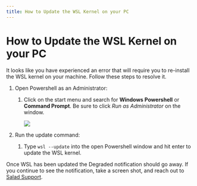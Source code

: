 ```yaml
---
title: How to Update the WSL Kernel on your PC
---
```


# How to Update the WSL Kernel on your PC

It looks like you have experienced an error that will require you to re-install the WSL kernel on your machine. Follow these steps to resolve it.

1. Open Powershell as an Administrator:
   
   1. Click on the start menu and search for **Windows Powershell** or **Command Prompt**. Be sure to click *Run as Administrator* on the window.
      
      ![](https://s3.amazonaws.com/helpscout.net/docs/assets/615b47bfca9e0011a4434693/images/65c69e2318ce7f6806c75687/file-ipjuPCHr2o.png)
2. Run the update command:
   
   1. Type `wsl --update` into the open Powershell window and hit enter to update the WSL kernel.

Once WSL has been updated the Degraded notification should go away. If you continue to see the notification, take a screen shot, and reach out to [Salad Support](https://support.salad.com/article/216-how-to-create-a-support-ticket).
